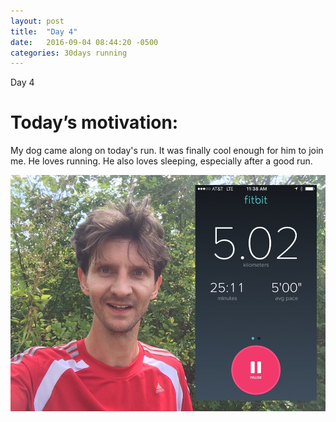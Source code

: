 ```yaml
---
layout: post
title:  "Day 4"
date:   2016-09-04 08:44:20 -0500
categories: 30days running
---
```

Day 4

# Today’s motivation:

My dog came along on today's run. It was finally cool enough for him to join me. He loves running. He also loves sleeping, especially after a good run.

![alt text](/img/day4.jpg "Day 4 - Snapped a screenshot at 5km")